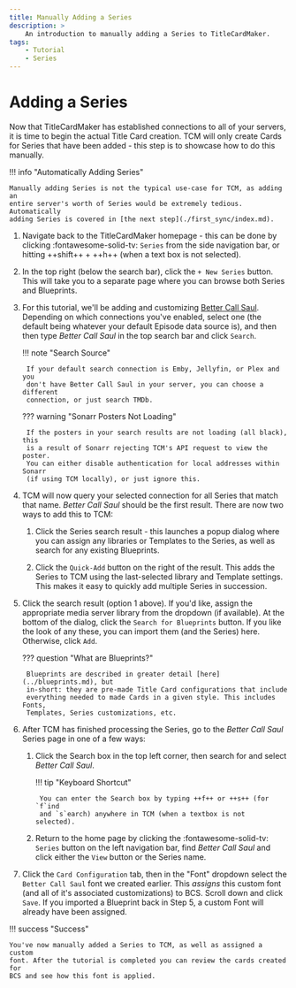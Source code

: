 ```yaml
---
title: Manually Adding a Series
description: >
    An introduction to manually adding a Series to TitleCardMaker.
tags:
    - Tutorial
    - Series
---
```


# Adding a Series

Now that TitleCardMaker has established connections to all of your servers, it
is time to begin the actual Title Card creation. TCM will only create Cards for
Series that have been added - this step is to showcase how to do this manually.

!!! info "Automatically Adding Series"

    Manually adding Series is not the typical use-case for TCM, as adding an
    entire server's worth of Series would be extremely tedious. Automatically
    adding Series is covered in [the next step](./first_sync/index.md).

1. Navigate back to the TitleCardMaker homepage - this can be done by clicking
:fontawesome-solid-tv: `Series` from the side navigation bar, or hitting
++shift++ + ++h++ (when a text box is not selected).

2. In the top right (below the search bar), click the `+ New Series` button.
This will take you to a separate page where you can browse both Series and
Blueprints.

3. For this tutorial, we'll be adding and customizing
[Better Call Saul](https://www.themoviedb.org/tv/60059-better-call-saul).
Depending on which connections you've enabled, select one (the default being
whatever your default Episode data source is), and then then type _Better Call
Saul_ in the top search bar and click `Search`.

    !!! note "Search Source"

        If your default search connection is Emby, Jellyfin, or Plex and you
        don't have Better Call Saul in your server, you can choose a different
        connection, or just search TMDb.

    ??? warning "Sonarr Posters Not Loading"

        If the posters in your search results are not loading (all black), this
        is a result of Sonarr rejecting TCM's API request to view the poster.
        You can either disable authentication for local addresses within Sonarr
        (if using TCM locally), or just ignore this.

4. TCM will now query your selected connection for all Series that match that
name. _Better Call Saul_ should be the first result. There are now two ways to
add this to TCM:

    1. Click the Series search result - this launches a popup dialog where you
    can assign any libraries or Templates to the Series, as well as search for
    any existing Blueprints.

    2. Click the `Quick-Add` button on the right of the result. This adds the
    Series to TCM using the last-selected library and Template settings. This
    makes it easy to quickly add multiple Series in succession.

5. Click the search result (option 1 above). If you'd like, assign the
appropriate media server library from the dropdown (if available). At the bottom
of the dialog, click the `Search for Blueprints` button. If you like the look of
any these, you can import them (and the Series) here. Otherwise, click `Add`.

    ??? question "What are Blueprints?"

        Blueprints are described in greater detail [here](../blueprints.md), but
        in-short: they are pre-made Title Card configurations that include
        everything needed to made Cards in a given style. This includes Fonts,
        Templates, Series customizations, etc.

6. After TCM has finished processing the Series, go to the _Better Call Saul_
Series page in one of a few ways:

    1. Click the Search box in the top left corner, then search for and select
    _Better Call Saul_.

        !!! tip "Keyboard Shortcut"

            You can enter the Search box by typing ++f++ or ++s++ (for `f`ind
            and `s`earch) anywhere in TCM (when a textbox is not selected).
    
    2. Return to the home page by clicking the :fontawesome-solid-tv: `Series`
    button on the left navigation bar, find _Better Call Saul_ and click either
    the `View` button or the Series name.

7. Click the `Card Configuration` tab, then in the "Font" dropdown select the
`Better Call Saul` font we created earlier. This _assigns_ this custom font (and
all of it's associated customizations) to BCS. Scroll down and click `Save`. If
you imported a Blueprint back in Step 5, a custom Font will already have been
assigned.

!!! success "Success"

    You've now manually added a Series to TCM, as well as assigned a custom
    font. After the tutorial is completed you can review the cards created for
    BCS and see how this font is applied.
